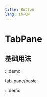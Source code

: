 ```yaml
---
title: Button
lang: zh-CN
---
```


# TabPane

<script setup>
const demos = import.meta.globEager('../../../demos/bole-design/tab-pane/*/*.vue')
</script>

## 基础用法

:::demo

tab-pane/basic

:::demo
